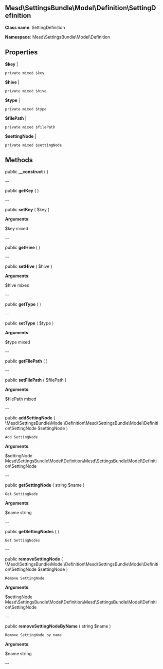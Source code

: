 Mesd\SettingsBundle\Model\Definition\SettingDefinition
---------------

    

    


**Class name**: SettingDefinition

**Namespace**: Mesd\SettingsBundle\Model\Definition









Properties
----------


**$key**  |  



    private mixed $key






**$hive**  |  



    private mixed $hive






**$type**  |  



    private mixed $type






**$filePath**  |  



    private mixed $filePath






**$settingNode**  |  



    private mixed $settingNode






Methods
-------


public **__construct** (  )


    









--


public **getKey** (  )


    









--


public **setKey** ( $key )


    








**Arguments**:

$key mixed 


--


public **getHive** (  )


    









--


public **setHive** ( $hive )


    








**Arguments**:

$hive mixed 


--


public **getType** (  )


    









--


public **setType** ( $type )


    








**Arguments**:

$type mixed 


--


public **getFilePath** (  )


    









--


public **setFilePath** ( $filePath )


    








**Arguments**:

$filePath mixed 


--


public **addSettingNode** ( \Mesd\SettingsBundle\Model\Definition\Mesd\SettingsBundle\Model\Definition\SettingNode $settingNode )


    Add SettingNode








**Arguments**:

$settingNode Mesd\SettingsBundle\Model\Definition\Mesd\SettingsBundle\Model\Definition\SettingNode 


--


public **getSettingNode** ( string $name )


    Get SettingNode








**Arguments**:

$name string 


--


public **getSettingNodes** (  )


    Get SettingNodes









--


public **removeSettingNode** ( \Mesd\SettingsBundle\Model\Definition\Mesd\SettingsBundle\Model\Definition\SettingNode $settingNode )


    Remove SettingNode








**Arguments**:

$settingNode Mesd\SettingsBundle\Model\Definition\Mesd\SettingsBundle\Model\Definition\SettingNode 


--


public **removeSettingNodeByName** ( string $name )


    Remove SettingNode by name








**Arguments**:

$name string 


--

